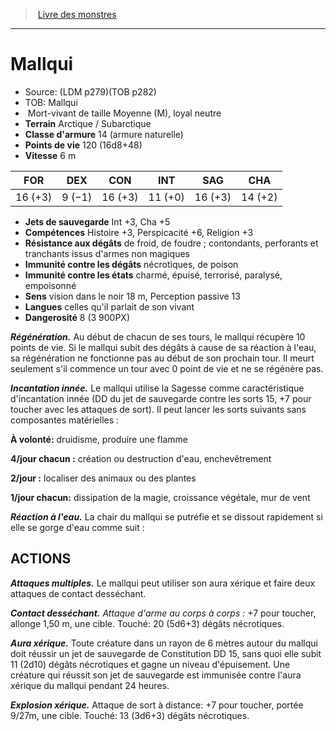 ﻿> [Livre des monstres](tome_of_beasts.md)

---

# Mallqui

- Source: (LDM p279)(TOB p282)
- TOB: Mallqui
-  Mort-vivant de taille Moyenne (M), loyal neutre
- **Terrain** Arctique / Subarctique
- **Classe d'armure** 14 (armure naturelle)
- **Points de vie** 120 (16d8+48)
- **Vitesse** 6 m

|FOR|DEX|CON|INT|SAG|CHA|
|---|---|---|---|---|---|
|16 (+3)|9 (−1)|16 (+3)|11 (+0)|16 (+3)|14 (+2)|

- **Jets de sauvegarde** Int +3, Cha +5
- **Compétences** Histoire +3, Perspicacité +6, Religion +3
- **Résistance aux dégâts** de froid, de foudre ; contondants, perforants et tranchants issus d'armes non magiques
- **Immunité contre les dégâts** nécrotiques, de poison
- **Immunité contre les états** charmé, épuisé, terrorisé, paralysé, empoisonné
- **Sens** vision dans le noir 18 m, Perception passive 13
- **Langues** celles qu'il parlait de son vivant
- **Dangerosité** 8 (3 900PX)

**_Régénération._** Au début de chacun de ses tours, le mallqui récupère 10 points de vie. Si le mallqui subit des dégâts à cause de sa réaction à l'eau, sa régénération ne fonctionne pas au début de son prochain tour. Il meurt seulement s'il commence un tour avec 0 point de vie et ne se régénère pas.

**_Incantation innée._** Le mallqui utilise la Sagesse comme caractéristique d'incantation innée (DD du jet de sauvegarde contre les sorts 15, +7 pour toucher avec les attaques de sort). Il peut lancer les sorts suivants sans composantes matérielles :

**À volonté:** druidisme, produire une flamme

**4/jour chacun :** création ou destruction d'eau, enchevêtrement

**2/jour :** localiser des animaux ou des plantes

**1/jour chacun:** dissipation de la magie, croissance végétale, mur de vent

**_Réaction à l'eau._** La chair du mallqui se putréfie et se dissout rapidement si elle se gorge d'eau comme suit :

## ACTIONS

**_Attaques multiples._** Le mallqui peut utiliser son aura xérique et faire deux attaques de contact desséchant.

**_Contact desséchant._** _Attaque d'arme au corps à corps :_ +7 pour toucher, allonge 1,50 m, une cible. Touché: 20 (5d6+3) dégâts nécrotiques.

**_Aura xérique._** Toute créature dans un rayon de 6 mètres autour du mallqui doit réussir un jet de sauvegarde de Constitution DD 15, sans quoi elle subit 11 (2d10) dégâts nécrotiques et gagne un niveau d'épuisement. Une créature qui réussit son jet de sauvegarde est immunisée contre l'aura xérique du mallqui pendant 24 heures.

**_Explosion xérique._** Attaque de sort à distance: +7 pour toucher, portée 9/27m, une cible. Touché: 13 (3d6+3) dégâts nécrotiques.

